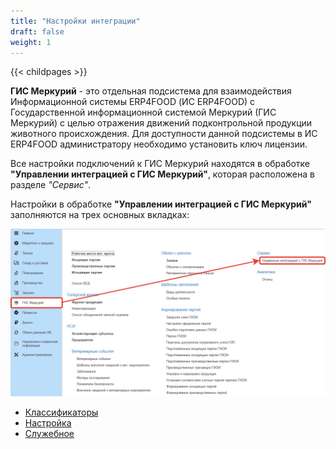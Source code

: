 ```yaml
---
title: "Настройки интеграции"
draft: false
weight: 1
---
```


{{< childpages >}}

**ГИС Меркурий** - это отдельная подсистема для взаимодействия Информационной системы ERP4FOOD (ИС ERP4FOOD) с Государственной информационной системой Меркурий (ГИС Меркурий) с целью отражения движений подконтрольной продукции животного происхождения. Для доступности данной подсистемы в ИС ERP4FOOD администратору необходимо установить ключ лицензии.

Все настройки подключений к ГИС Меркурий находятся в обработке **"Управлении интеграцией с ГИС Меркурий"**, которая расположена в разделе *"Сервис"*.

Настройки в обработке **"Управлении интеграцией с ГИС Меркурий"** заполняются на трех основных вкладках:

[![1][1]][1]

- [Классификаторы](ClassifiersTab.md)
- [Настройка](CustomizationTab.md)
- [Служебное](ServiceTab.md)

[1]: 1.png
